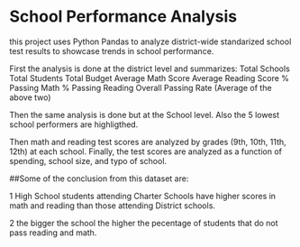 # School Performance Analysis

this project uses Python Pandas to analyze district-wide standarized
school test results to showcase trends in school performance.

First the analysis is done at the district level and summarizes: 
    Total Schools
    Total Students
    Total Budget
    Average Math Score
    Average Reading Score
    % Passing Math
    % Passing Reading
    Overall Passing Rate (Average of the above two)

Then the same analysis is done but at the School level. 
Also the 5 lowest school performers are highligthed.

Then math and reading test scores are analyzed by grades (9th, 10th, 11th, 12th) 
at each school.
Finally, the test scores are analyzed as a function of spending, 
school size, and typo of school.

##Some of the conclusion from this dataset are:

1 High School students attending Charter Schools have higher 
scores in math and reading than those attending District schools. 

2 the bigger the school the higher the pecentage of students that do not pass reading and math. 

